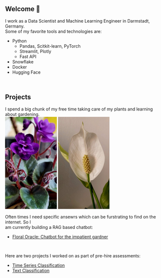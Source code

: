 ## Welcome 👋

I work as a Data Scientist and Machine Learning Engineer in Darmstadt, Germany. <br>
Some of my favorite tools and technologies are:
* Python
  -  Pandas, Scitkit-learn, PyTorch
  -  Streamlit, Plotly
  -  Fast API
* Snowflake
* Docker
* Hugging Face
<br>

## Projects

I spend a big chunk of my free time taking care of my plants and learning about gardening. <br>
<img  height=300px, src="https://raw.githubusercontent.com/SaroshManzoor/SaroshManzoor/main/resources/african_violet.jpeg"/> <img  height=300px, src="https://raw.githubusercontent.com/SaroshManzoor/SaroshManzoor/main/resources/peace_lily.jpeg"/>

Often times I need specific ansewrs which can be furstrating to find on the internet. So I <br>
am currently building a RAG based chatbot:
* [Floral Oracle: Chatbot for the impatient gardner](https://github.com/SaroshManzoor/floral_oracle)

<br>

Here are two projects I worked on as part of pre-hire assessments:
* [Time Series Classification](https://github.com/SaroshManzoor/gesture_classification)
* [Text Classification](https://github.com/SaroshManzoor/news_classification)



<!--
**SaroshManzoor/SaroshManzoor** is a ✨ _special_ ✨ repository because its `README.md` (this file) appears on your GitHub profile.

Here are some ideas to get you started:

- 🔭 I’m currently working on ...
- 🌱 I’m currently learning ...
- 👯 I’m looking to collaborate on ...
- 🤔 I’m looking for help with ...
- 💬 Ask me about ...
- 📫 How to reach me: ...
- 😄 Pronouns: ...
- ⚡ Fun fact: ...
-->
